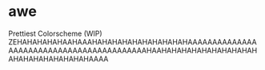 # awe
Prettiest Colorscheme (WIP) ZEHAHAHAHAHAAHAAAHAHAHAHAHAHAHAHAHAHAAAAAAAAAAAAAAAAAAAAAAAAAAAAAAAAAAAAAAAAAAHAAHAHAHAHAHAHAHAHAHAHAHAHAHAHAHAHAHAHAAAA
